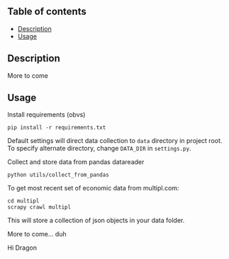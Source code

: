 ## Table of contents

* [Description](#description)
* [Usage](#usage)


## Description

More to come

## Usage

Install requirements (obvs)
```
pip install -r requirements.txt
```

Default settings will direct data collection to `data` directory in project root. To specify alternate directory, change `DATA_DIR` in `settings.py`.

Collect and store data from pandas datareader
```
python utils/collect_from_pandas
```

To get most recent set of economic data from multipl.com:
```
cd multipl
scrapy crawl multipl
```
This will store a collection of json objects in your data folder.

More to come... duh

Hi Dragon